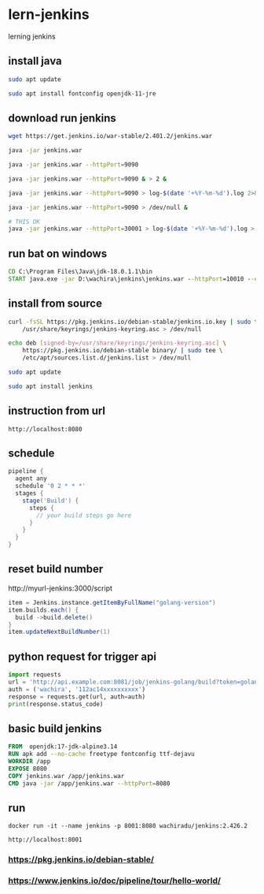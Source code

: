 # lern-jenkins

lerning jenkins

## install java

```sh
sudo apt update

sudo apt install fontconfig openjdk-11-jre
```

## download run jenkins

```sh
wget https://get.jenkins.io/war-stable/2.401.2/jenkins.war

java -jar jenkins.war

java -jar jenkins.war --httpPort=9090

java -jar jenkins.war --httpPort=9090 & > 2 &

java -jar jenkins.war --httpPort=9090 > log-$(date '+%Y-%m-%d').log 2>&1 &

java -jar jenkins.war --httpPort=9090 > /dev/null &

# THIS OK
java -jar jenkins.war --httpPort=30001 > log-$(date '+%Y-%m-%d').log > /dev/null &>2 &
```

## run bat on windows

```bat
CD C:\Program Files\Java\jdk-18.0.1.1\bin
START java.exe -jar D:\wachira\jenkins\jenkins.war --httpPort=10010 --enable-future-java
```

## install from source

```sh
curl -fsSL https://pkg.jenkins.io/debian-stable/jenkins.io.key | sudo tee \
    /usr/share/keyrings/jenkins-keyring.asc > /dev/null

echo deb [signed-by=/usr/share/keyrings/jenkins-keyring.asc] \
    https://pkg.jenkins.io/debian-stable binary/ | sudo tee \
    /etc/apt/sources.list.d/jenkins.list > /dev/null

sudo apt update

sudo apt install jenkins
```

## instruction from url

```
http://localhost:8080
```

## schedule

```groovy
pipeline {
  agent any
  schedule '0 2 * * *'
  stages {
    stage('Build') {
      steps {
        // your build steps go here
      }
    }
  }
}
```

## reset build number

http://myurl-jenkins:3000/script

```groovy
item = Jenkins.instance.getItemByFullName("golang-version")
item.builds.each() { 
  build ->build.delete()
}
item.updateNextBuildNumber(1)
```

## python request for trigger api

```py
import requests
url = 'http://api.example.com:8081/job/jenkins-golang/build?token=golang'
auth = ('wachira', '112ac14xxxxxxxxxx')
response = requests.get(url, auth=auth)
print(response.status_code)
```

## basic build jenkins 

```Dockerfile
FROM  openjdk:17-jdk-alpine3.14
RUN apk add --no-cache freetype fontconfig ttf-dejavu
WORKDIR /app
EXPOSE 8080
COPY jenkins.war /app/jenkins.war
CMD java -jar /app/jenkins.war --httpPort=8080
```

## run 

```
docker run -it --name jenkins -p 8001:8080 wachiradu/jenkins:2.426.2

http://localhost:8001
```

### https://pkg.jenkins.io/debian-stable/

### https://www.jenkins.io/doc/pipeline/tour/hello-world/
